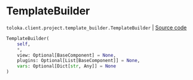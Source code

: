 # TemplateBuilder
`toloka.client.project.template_builder.TemplateBuilder` | [Source code](https://github.com/Toloka/toloka-kit/blob/v1.2.1/src/client/project/template_builder/__init__.py#L223)

```python
TemplateBuilder(
    self,
    *,
    view: Optional[BaseComponent] = None,
    plugins: Optional[List[BaseComponent]] = None,
    vars: Optional[Dict[str, Any]] = None
)
```

